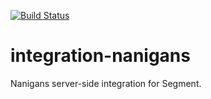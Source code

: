 [![Build Status](https://circleci.com/gh/segmentio/integration-nanigans/tree/master.png?style=svg&circle-token=4942a6fe6e23a8252d2c1dd089a109cc305b02b6)](https://circleci.com/gh/segmentio/integration-nanigans/tree/master)

# integration-nanigans

Nanigans server-side integration for Segment.

